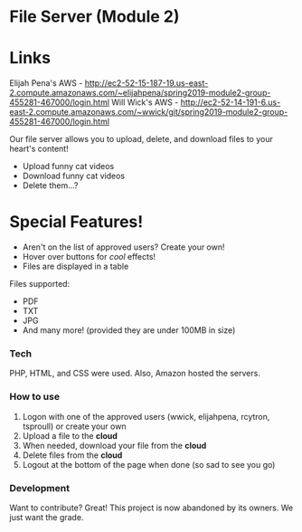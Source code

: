 
# File Server (Module 2)
# Links
Elijah Pena's AWS - http://ec2-52-15-187-19.us-east-2.compute.amazonaws.com/~elijahpena/spring2019-module2-group-455281-467000/login.html
Will Wick's AWS - http://ec2-52-14-191-6.us-east-2.compute.amazonaws.com/~wwick/git/spring2019-module2-group-455281-467000/login.html

Our file server allows you to upload, delete, and download files to your heart's content!

  - Upload funny cat videos
  - Download funny cat videos
  - Delete them...?

# Special Features!

  - Aren't on the list of approved users? Create your own!
  - Hover over buttons for *cool* effects!
  - Files are displayed in a table


Files supported:
  - PDF
  - TXT
  - JPG
  - And many more! (provided they are under 100MB in size)

### Tech

PHP, HTML, and CSS were used. Also, Amazon hosted the servers.

### How to use


1. Logon with one of the approved users (wwick, elijahpena, rcytron, tsproull) or create your own
2. Upload a file to the **cloud**
3. When needed, download your file from the **cloud**
4. Delete files from the **cloud**
5. Logout at the bottom of the page when done (so sad to see you go)

### Development

Want to contribute? Great! This project is now abandoned by its owners. We just want the grade.




